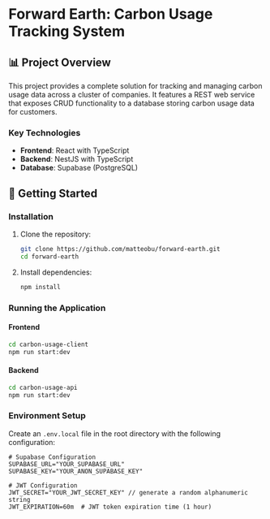 # Forward Earth: Carbon Usage Tracking System

## 📊 Project Overview

This project provides a complete solution for tracking and managing carbon usage data across a cluster of companies. It features a REST web service that exposes CRUD functionality to a database storing carbon usage data for customers.

### Key Technologies

- **Frontend**: React with TypeScript
- **Backend**: NestJS with TypeScript
- **Database**: Supabase (PostgreSQL)

## 🚀 Getting Started

### Installation

1. Clone the repository:

   ```bash
   git clone https://github.com/matteobu/forward-earth.git
   cd forward-earth
   ```

2. Install dependencies:
   ```bash
   npm install
   ```

### Running the Application

#### Frontend

```bash
cd carbon-usage-client
npm run start:dev
```

#### Backend

```bash
cd carbon-usage-api
npm run start:dev
```

### Environment Setup

Create an `.env.local` file in the root directory with the following configuration:

```
# Supabase Configuration
SUPABASE_URL="YOUR_SUPABASE_URL"
SUPABASE_KEY="YOUR_ANON_SUPABASE_KEY"

# JWT Configuration
JWT_SECRET="YOUR_JWT_SECRET_KEY" // generate a random alphanumeric string
JWT_EXPIRATION=60m  # JWT token expiration time (1 hour)

```
